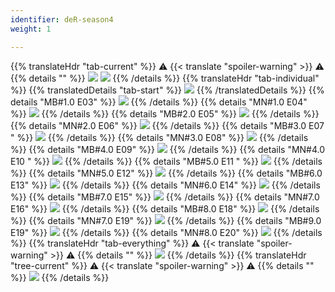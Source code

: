 ```yaml
---
identifier: deR-season4
weight: 1

---
```

{{% translateHdr "tab-current" %}}
:warning: {{< translate "spoiler-warning" >}} :warning:
{{% details "" %}}
![](/sim-ayto/de04r/de04r_tab.png)
![](/sim-ayto/de04r/de04r_sum.png)
{{% /details %}}
{{% translateHdr "tab-individual" %}}
{{% translatedDetails "tab-start" %}}
![](/sim-ayto/de04r/de04r_1.png)
{{% /translatedDetails %}}
{{% details "MB#1.0 E03" %}}
![](/sim-ayto/de04r/de04r_2.png)
{{% /details %}}
{{% details "MN#1.0 E04" %}}
![](/sim-ayto/de04r/de04r_3.png)
{{% /details %}}
{{% details "MB#2.0 E05" %}}
![](/sim-ayto/de04r/de04r_4.png)
{{% /details %}}
{{% details "MN#2.0 E06" %}}
![](/sim-ayto/de04r/de04r_5.png)
{{% /details %}}
{{% details "MB#3.0 E07 " %}}
![](/sim-ayto/de04r/de04r_6.png)
{{% /details %}}
{{% details "MN#3.0 E08" %}}
![](/sim-ayto/de04r/de04r_7.png)
{{% /details %}}
{{% details "MB#4.0 E09" %}}
![](/sim-ayto/de04r/de04r_8.png)
{{% /details %}}
{{% details "MN#4.0 E10 " %}}
![](/sim-ayto/de04r/de04r_9.png)
{{% /details %}}
{{% details "MB#5.0 E11 " %}}
![](/sim-ayto/de04r/de04r_10.png)
{{% /details %}}
{{% details "MN#5.0 E12" %}}
![](/sim-ayto/de04r/de04r_11.png)
{{% /details %}}
{{% details "MB#6.0 E13" %}}
![](/sim-ayto/de04r/de04r_12.png)
{{% /details %}}
{{% details "MN#6.0 E14" %}}
![](/sim-ayto/de04r/de04r_13.png)
{{% /details %}}
{{% details "MB#7.0 E15" %}}
![](/sim-ayto/de04r/de04r_14.png)
{{% /details %}}
{{% details "MN#7.0 E16" %}}
![](/sim-ayto/de04r/de04r_15.png)
{{% /details %}}
{{% details "MB#8.0 E18" %}}
![](/sim-ayto/de04r/de04r_16.png)
{{% /details %}}
{{% details "MN#7.0 E19" %}}
![](/sim-ayto/de04r/de04r_17.png)
{{% /details %}}
{{% details "MB#9.0 E19" %}}
![](/sim-ayto/de04r/de04r_18.png)
{{% /details %}}
{{% details "MN#8.0 E20" %}}
![](/sim-ayto/de04r/de04r_19.png)
{{% /details %}}
{{% translateHdr "tab-everything" %}}
:warning: {{< translate "spoiler-warning" >}} :warning:
{{% details "" %}}
![](/sim-ayto/de04r/de04r.col.png)
{{% /details %}}
{{% translateHdr "tree-current" %}}
:warning: {{< translate "spoiler-warning" >}} :warning:
{{% details "" %}}
![](/sim-ayto/de04r/de04r.png)
{{% /details %}}

